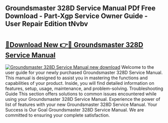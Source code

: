 ## Groundsmaster 328D Service Manual PDf Free Download - Part-Xgp Service Owner Guide - User Repair Edition tNvbv

# <h2><a href="http://bc78330.oget.top/?id=Groundsmaster+328D+Service+Manual">🔗Download New 👉🔴 Groundsmaster 328D Service Manual</a></h2>

[![Groundsmaster 328D Service Manual new download](https://i.imgur.com/5g1atiW.png)](http://bc78330.oget.top/?id=Groundsmaster+328D+Service+Manual)
Welcome to the user guide for your newly purchased Groundsmaster 328D Service Manual. This manual is designed to assist you in mastering the functions and capabilities of your product. Inside, you will find detailed information on features, setup, usage, maintenance, and problem-solving. Troubleshooting Guide This section offers solutions to common issues encountered while using your Groundsmaster 328D Service Manual. Experience the power of list of features with your new Groundsmaster 328D Service Manual. Your Success is Our Goal Groundsmaster 328D Service Manual. We are committed to ensuring your complete satisfaction.
